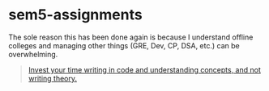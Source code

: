 # sem5-assignments

The sole reason this has been done again is because I understand offline colleges and managing other things (GRE, Dev, CP, DSA, etc.) can be overwhelming. 

> [Invest your time writing in code and understanding concepts, and not writing theory.](https://github.com/tusharnankani/sem4-assignments#:~:text=Invest%20your%20time%20writing%20in%20code%20and%20understanding%20concepts%2C%20and%20not%20writing%20theory.)
